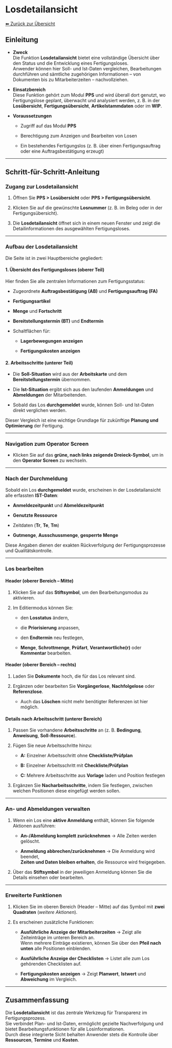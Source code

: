 # Losdetailansicht
[⬅ Zurück zur Übersicht](../index.md)
## Einleitung

- **Zweck**  
    Die Funktion **Losdetailansicht** bietet eine vollständige Übersicht über den Status und die Entwicklung eines Fertigungsloses.  
    Anwender können hier Soll- und Ist-Daten vergleichen, Bearbeitungen durchführen und sämtliche zugehörigen Informationen – von Dokumenten bis zu Mitarbeiterzeiten – nachvollziehen.
    
- **Einsatzbereich**  
    Diese Funktion gehört zum Modul **PPS** und wird überall dort genutzt, wo Fertigungslose geplant, überwacht und analysiert werden, z. B. in der **Losübersicht**, **Fertigungsübersicht**, **Artikelstammdaten** oder im **WIP**.
    
- **Voraussetzungen**
    
    - Zugriff auf das Modul **PPS**
        
    - Berechtigung zum Anzeigen und Bearbeiten von Losen
        
    - Ein bestehendes Fertigungslos (z. B. über einen Fertigungsauftrag oder eine Auftragsbestätigung erzeugt)
        

---

## Schritt-für-Schritt-Anleitung

### Zugang zur Losdetailansicht

1. Öffnen Sie **PPS > Losübersicht** oder **PPS > Fertigungsübersicht**.
    
2. Klicken Sie auf die gewünschte **Losnummer** (z. B. im Beleg oder in der Fertigungsübersicht).
    
3. Die **Losdetailansicht** öffnet sich in einem neuen Fenster und zeigt die Detailinformationen des ausgewählten Fertigungsloses.
    

---

### Aufbau der Losdetailansicht

Die Seite ist in zwei Hauptbereiche gegliedert:

#### 1. Übersicht des Fertigungsloses (oberer Teil)

Hier finden Sie alle zentralen Informationen zum Fertigungsstatus:

- Zugeordnete **Auftragsbestätigung (AB)** und **Fertigungsauftrag (FA)**
    
- **Fertigungsartikel**
    
- **Menge** und **Fortschritt**
    
- **Bereitstellungstermin (BT)** und **Endtermin**
    
- Schaltflächen für:
    
    - **Lagerbewegungen anzeigen**
        
    - **Fertigungskosten anzeigen**
        

#### 2. Arbeitsschritte (unterer Teil)

- Die **Soll-Situation** wird aus der **Arbeitskarte** und dem **Bereitstellungstermin** übernommen.
    
- Die **Ist-Situation** ergibt sich aus den laufenden **Anmeldungen** und **Abmeldungen** der Mitarbeitenden.
    
- Sobald das Los **durchgemeldet** wurde, können Soll- und Ist-Daten direkt verglichen werden.
    

Dieser Vergleich ist eine wichtige Grundlage für zukünftige **Planung und Optimierung** der Fertigung.

---

### Navigation zum Operator Screen

- Klicken Sie auf das **grüne, nach links zeigende Dreieck-Symbol**, um in den **Operator Screen** zu wechseln.

---

### Nach der Durchmeldung

Sobald ein Los **durchgemeldet** wurde, erscheinen in der Losdetailansicht alle erfassten **IST-Daten**:

- **Anmeldezeitpunkt** und **Abmeldezeitpunkt**
    
- **Genutzte Ressource**
    
- Zeitdaten (**Tr**, **Te**, **Tm**)
    
- **Gutmenge**, **Ausschussmenge**, **gesperrte Menge**
    

Diese Angaben dienen der exakten Rückverfolgung der Fertigungsprozesse und Qualitätskontrolle.

---

### Los bearbeiten

#### Header (oberer Bereich – Mitte)

1. Klicken Sie auf das **Stiftsymbol**, um den Bearbeitungsmodus zu aktivieren.
    
2. Im Editiermodus können Sie:
    
    - den **Losstatus** ändern,
        
    - die **Priorisierung** anpassen,
        
    - den **Endtermin** neu festlegen,
        
    - **Menge**, **Schrottmenge**, **Prüfart**, **Verantwortliche(r)** oder **Kommentar** bearbeiten.
        

#### Header (oberer Bereich – rechts)

1. Laden Sie **Dokumente** hoch, die für das Los relevant sind.
    
2. Ergänzen oder bearbeiten Sie **Vorgängerlose**, **Nachfolgelose** oder **Referenzlose**.
    
    - Auch das **Löschen** nicht mehr benötigter Referenzen ist hier möglich.
        

#### Details nach Arbeitsschritt (unterer Bereich)

1. Passen Sie vorhandene **Arbeitsschritte** an (z. B. **Bedingung**, **Anweisung**, **Soll-Ressource**).
    
2. Fügen Sie neue Arbeitsschritte hinzu:
    
    - **A:** Einzelner Arbeitsschritt ohne **Checkliste/Prüfplan**
        
    - **B:** Einzelner Arbeitsschritt mit **Checkliste/Prüfplan**
        
    - **C:** Mehrere Arbeitsschritte aus **Vorlage** laden und Position festlegen
        
3. Ergänzen Sie **Nacharbeitsschritte**, indem Sie festlegen, zwischen welchen Positionen diese eingefügt werden sollen.
    

---

### An- und Abmeldungen verwalten

1. Wenn ein Los eine **aktive Anmeldung** enthält, können Sie folgende Aktionen ausführen:
    
    - **An-/Abmeldung komplett zurücknehmen** → Alle Zeiten werden gelöscht.
        
    - **Anmeldung abbrechen/zurücknehmen** → Die Anmeldung wird beendet,  
        **Zeiten und Daten bleiben erhalten**, die Ressource wird freigegeben.
        
2. Über das **Stiftsymbol** in der jeweiligen Anmeldung können Sie die Details einsehen oder bearbeiten.
    

---

### Erweiterte Funktionen

1. Klicken Sie im oberen Bereich (Header – Mitte) auf das Symbol mit **zwei Quadraten** (_weitere Aktionen_).
    
2. Es erscheinen zusätzliche Funktionen:
    
    - **Ausführliche Anzeige der Mitarbeiterzeiten** → Zeigt alle Zeiteinträge im unteren Bereich an.  
        Wenn mehrere Einträge existieren, können Sie über den **Pfeil nach unten** alle Positionen einblenden.
        
    - **Ausführliche Anzeige der Checklisten** → Listet alle zum Los gehörenden Checklisten auf.
        
    - **Fertigungskosten anzeigen** → Zeigt **Planwert**, **Istwert** und **Abweichung** im Vergleich.
        

---

## Zusammenfassung

Die **Losdetailansicht** ist das zentrale Werkzeug für Transparenz im Fertigungsprozess.  
Sie verbindet Plan- und Ist-Daten, ermöglicht gezielte Nachverfolgung und bietet Bearbeitungsfunktionen für alle Losinformationen.  
Durch diese integrierte Sicht behalten Anwender stets die Kontrolle über **Ressourcen**, **Termine** und **Kosten**.